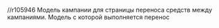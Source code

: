 //r105946
Модель кампании для страницы переноса средств между кампаниями. Модель с которой выполняется перенос
